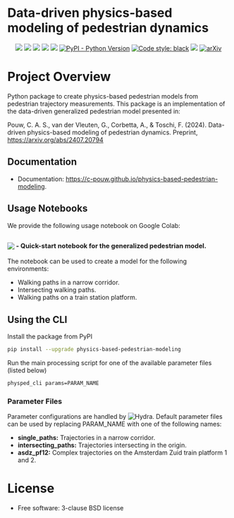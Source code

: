# Data-driven physics-based modeling of pedestrian dynamics
<p align="center">
    <a href="https://github.com/c-pouw/physics-based-pedestrian-modeling/" alt="Repository">
	   <img src="https://img.shields.io/badge/GitHub-181717?style=flat&logo=github&logoColor=white" /></a>
    <a href="https://github.com/c-pouw/physics-based-pedestrian-modeling/actions/workflows/testing.yml" alt="Unit Tests">
       <img src="https://github.com/c-pouw/physics-based-pedestrian-modeling/actions/workflows/testing.yml/badge.svg" /></a>
	<a href="https://github.com/c-pouw/physics-based-pedestrian-modeling/actions/workflows/integration-tests.yaml" alt="Integration Tests">
       <img src="https://github.com/c-pouw/physics-based-pedestrian-modeling/actions/workflows/integration-tests.yaml/badge.svg" /></a>
	<a href="https://c-pouw.github.io/physics-based-pedestrian-modeling" alt="read-the-docs">
	   <img src="https://github.com/c-pouw/physics-based-pedestrian-modeling/actions/workflows/pages/pages-build-deployment/badge.svg" /></a>
    <a href="https://pypi.python.org/pypi/physics-based-pedestrian-modeling" alt="pypi version">
       <img src="https://img.shields.io/pypi/v/physics-based-pedestrian-modeling.svg" /></a>
    <a href="#">
       <img src="https://img.shields.io/pypi/pyversions/physics-based-pedestrian-modeling" alt="PyPI - Python Version" /></a>
    <a href="https://github.com/psf/black">
       <img src="https://img.shields.io/badge/code%20style-black-000000.svg" alt="Code style: black" /></a>
	<a href="https://colab.research.google.com/github/c-pouw/physics-based-pedestrian-modeling/blob/master/usage_notebooks/physped_quick_start.ipynb">
	   <img src="https://colab.research.google.com/assets/colab-badge.svg"></a>
	<a href="https://arxiv.org/abs/2407.20794">
	   <img src="https://img.shields.io/badge/arXiv-2407.20794-b31b1b.svg?style=flat" alt="arXiv" /></a>
</p>

# Project Overview

Python package to create physics-based pedestrian models from pedestrian trajectory measurements. This package is an implementation of the data-driven generalized pedestrian model presented in:

Pouw, C. A. S., van der Vleuten, G., Corbetta, A., & Toschi, F. (2024). Data-driven physics-based modeling of pedestrian dynamics. Preprint, https://arxiv.org/abs/2407.20794


## Documentation

* Documentation: https://c-pouw.github.io/physics-based-pedestrian-modeling.


## Usage Notebooks
We provide the following usage notebook on Google Colab:

<h2 align="left" style="vertical-align: middle;">
    <a href="https://colab.research.google.com/github/c-pouw/physics-based-pedestrian-modeling/blob/master/usage_notebooks/physped_quick_start.ipynb"><img src="https://colab.research.google.com/assets/colab-badge.svg"></a><sup><sub> - Quick-start notebook for the generalized pedestrian model. </sub></sup> <br>
</h2>

The notebook can be used to create a model for the following environments:

- Walking paths in a narrow corridor.
- Intersecting walking paths.
- Walking paths on a train station platform.

## Using the CLI

Install the package from PyPI

```bash
pip install --upgrade physics-based-pedestrian-modeling
```

Run the main processing script for one of the available parameter files (listed below)

```bash
physped_cli params=PARAM_NAME
```

### Parameter Files
Parameter configurations are handled by ![Hydra](https://github.com/facebookresearch/hydra). Default parameter files can be used by replacing PARAM_NAME with one of the following names:
* **single_paths:** Trajectories in a narrow corridor.
* **intersecting_paths:** Trajectories intersecting in the origin.
* **asdz_pf12:** Complex trajectories on the Amsterdam Zuid train platform 1 and 2.

# License
* Free software: 3-clause BSD license
